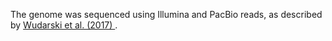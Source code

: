 [//]: # (Created by ./bin/manage_files.pl from ./species/Macrostomum_lignano/PRJNA371498/Macrostomum_lignano_PRJNA371498.assembly.html on Thu Jun 11 13:44:37 2020)
The genome was sequenced using Illumina and PacBio reads, as described by [ Wudarski et al. (2017) ](https://www.ncbi.nlm.nih.gov/pmc/articles/PMC5730564/).

